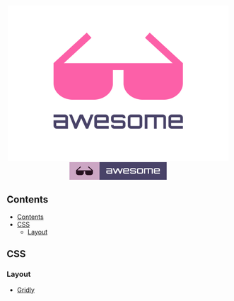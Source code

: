 <div align="center">
	<div>
		<img width="500" src=".readme/logo.png" alt="Awesome">
	</div>
	<a href="https://github.com/topics/awesome">
		<img src=".readme/badge-flat.svg" alt="Awesome">
	</a>
  <br>
</div>

## Contents

- [Contents](#contents)
- [CSS](#css)
  - [Layout](#layout)

## CSS

### Layout

- [Gridly](https://github.com/IonicaBizau/gridly)
  
